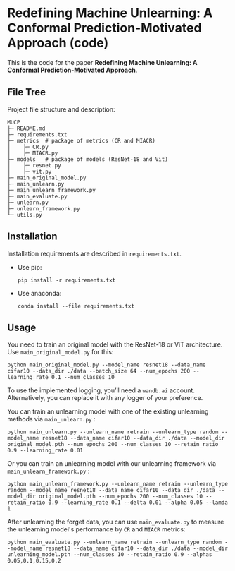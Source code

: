 # Redefining Machine Unlearning: A Conformal Prediction-Motivated Approach (code)

This is the code for the paper **Redefining Machine Unlearning: A Conformal Prediction-Motivated Approach**.

## File Tree

Project file structure and description:

```
MUCP
├─ README.md
├─ requirements.txt
├─ metrics	# package of metrics (CR and MIACR)
│    ├─ CR.py
│    ├─ MIACR.py
├─ models	# package of models (ResNet-18 and Vit)
│    ├─ resnet.py
│    ├─ vit.py
├─ main_original_model.py
├─ main_unlearn.py
├─ main_unlearn_framework.py
├─ main_evaluate.py
├─ unlearn.py
├─ unlearn_framework.py
└─ utils.py
```

## Installation

Installation requirements are described in `requirements.txt`.

- Use pip:

  ```
  pip install -r requirements.txt
  ```

- Use anaconda:

  ```
  conda install --file requirements.txt
  ```

## Usage

You need to train an original model with the ResNet-18 or ViT architecture. Use `main_original_model.py` for this:

```
python main_original_model.py --model_name resnet18 --data_name cifar10 --data_dir ./data --batch_size 64 --num_epochs 200 --learning_rate 0.1 --num_classes 10 
```

To use the implemented logging, you’ll need a `wandb.ai` account. Alternatively, you can replace it with any logger of your preference.

You can train an unlearning model with one of the existing unlearning methods via `main_unlearn.py` :

```
python main_unlearn.py --unlearn_name retrain --unlearn_type random --model_name resnet18 --data_name cifar10 --data_dir ./data --model_dir original_model.pth --num_epochs 200 --num_classes 10 --retain_ratio 0.9 --learning_rate 0.01
```

Or you can train an unlearning model with our unlearning framework via `main_unlearn_framework.py` :

```
python main_unlearn_framework.py --unlearn_name retrain --unlearn_type random --model_name resnet18 --data_name cifar10 --data_dir ./data --model_dir original_model.pth --num_epochs 200 --num_classes 10 --retain_ratio 0.9 --learning_rate 0.1 --delta 0.01 --alpha 0.05 --lamda 1
```

After unlearning the forget data, you can use `main_evaluate.py` to measure the unlearning model's performance by `CR` and `MIACR` metrics:

```
python main_evaluate.py --unlearn_name retrain --unlearn_type random --model_name resnet18 --data_name cifar10 --data_dir ./data --model_dir unlearning_model.pth --num_classes 10 --retain_ratio 0.9 --alphas 0.05,0.1,0.15,0.2
```
